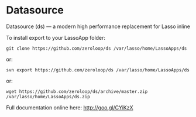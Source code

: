 Datasource
==

Datasource (ds) — a modern high performance replacement for Lasso inline

To install export to your LassoApp folder:

	git clone https://github.com/zeroloop/ds /var/lasso/home/LassoApps/ds

or:
	
	svn export https://github.com/zeroloop/ds /var/lasso/home/LassoApps/ds

or:

	wget https://github.com/zeroloop/ds/archive/master.zip /var/lasso/home/LassoApps/ds.zip

Full documentation online here: http://goo.gl/CYiKzX
